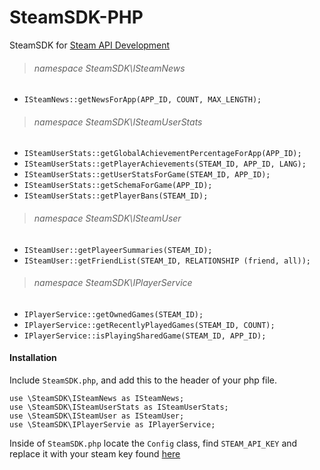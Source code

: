 # SteamSDK-PHP

SteamSDK for [Steam API Development](http://steamcommunity.com/dev)

> ###### namespace SteamSDK\ISteamNews
- ```ISteamNews::getNewsForApp(APP_ID, COUNT, MAX_LENGTH);```

> ###### namespace SteamSDK\ISteamUserStats
- ```ISteamUserStats::getGlobalAchievementPercentageForApp(APP_ID);```
- ```ISteamUserStats::getPlayerAchievements(STEAM_ID, APP_ID, LANG);```
- ```ISteamUserStats::getUserStatsForGame(STEAM_ID, APP_ID);```
- ```ISteamUserStats::getSchemaForGame(APP_ID);```
- ```ISteamUserStats::getPlayerBans(STEAM_ID);```

> ###### namespace SteamSDK\ISteamUser
- ```ISteamUser::getPlayeerSummaries(STEAM_ID);```
- ```ISteamUser::getFriendList(STEAM_ID, RELATIONSHIP (friend, all));```

> ###### namespace SteamSDK\IPlayerService
- ```IPlayerService::getOwnedGames(STEAM_ID);```
- ```IPlayerService::getRecentlyPlayedGames(STEAM_ID, COUNT);```
- ```IPlayerService::isPlayingSharedGame(STEAM_ID, APP_ID);```

#### Installation

Include ```SteamSDK.php```, and add this to the header of your php file.

```
use \SteamSDK\ISteamNews as ISteamNews;
use \SteamSDK\ISteamUserStats as ISteamUserStats;
use \SteamSDK\ISteamUser as ISteamUser;
use \SteamSDK\IPlayerServie as IPlayerService;
```

Inside of ```SteamSDK.php``` locate the ```Config``` class, find ```STEAM_API_KEY``` and replace it with your steam key found [here](http://steamcommunity.com/dev/apikey)
